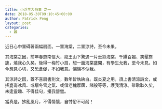 ```yaml
---
title: 小浮生大俗事 之一
date: 2018-05-30T09:10:45+00:00
author: Patrick Peng
layout: post
categories:
  - 雜
---
```

近日心中罣碍著兩幅扇面。一罣海棠，二罣涼詩，至今未果。

其海棠之因，前年春遊南信大，龍王山下驚遇一片垂絲海棠，千嬌百媚、笑靨旖旎，燒我心久矣。後得一梅竹小扇，想一面海棠盛開，有學生允我，至今未見。如今想見心切，又恐倉促，不如我意。惴惴不似我。

其涼詩之因，蓋不喜扇書別文，數年皆執紈白。既炎夏之用，須上書清涼詩文，或搖崑崙冰風、或扇冬雪之氣、或借老槐厚蔭，諸般等等，護我清涼。雖耿耿久矣，未逢靈趣、不得佳句，擾我營營。

當真是，拂亂風月，不得情懷，自忖俗不可耐！
